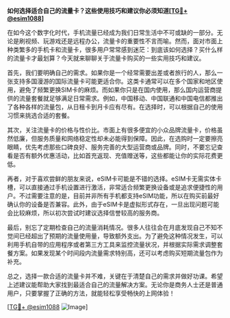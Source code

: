 **如何选择适合自己的流量卡？这些使用技巧和建议你必须知道[[TG💪+ @esim1088](https://t.me/s/esim1088)]**

在如今这个数字化时代，手机流量已经成为我们日常生活中不可或缺的一部分。无论是刷视频、玩游戏还是远程办公，流量卡的重要性不言而喻。然而，面对市面上种类繁多的手机卡和流量卡，很多用户常常感到迷茫：到底该如何选择？买什么样的流量卡才最划算？今天就来聊聊关于流量卡购买的一些实用技巧和建议。

首先，我们要明确自己的需求。如果你是一个经常需要出差或者旅行的人，那么一张支持多国漫游的国际流量卡可能更适合你。这类卡通常可以在多个国家和地区使用，避免了频繁更换SIM卡的麻烦。而如果你只是在国内使用，那么国内运营商提供的流量套餐就足够满足日常需求。例如，中国移动、中国联通和中国电信都推出了各种各样的流量包，从日租卡到月卡应有尽有。在选择时，可以根据自己的使用习惯来挑选合适的套餐。

其次，关注流量卡的价格与性价比。市面上有很多便宜的小众品牌流量卡，价格虽然低廉，但服务质量和网络稳定性却未必能得到保障。因此，在选购时一定要擦亮眼睛，优先考虑那些口碑良好、服务完善的大型运营商或品牌。同时，不要忘记查看是否有额外优惠活动，比如首充返现、充值赠送等，这些都能让你的实际花费更低。

再者，对于喜欢尝鲜的朋友来说，eSIM卡可能是不错的选择。eSIM卡无需实体卡槽，可以直接通过手机设置进行激活，非常适合频繁更换设备或是追求便捷性的用户。不过需要注意的是，目前并非所有手机都支持eSIM功能，所以在购买前最好确认你的设备是否兼容。此外，由于eSIM卡是虚拟形式存在，一旦出现问题可能会比较麻烦，所以初次尝试时建议选择信誉较高的服务商。

最后，别忘了定期检查自己的流量消耗情况。很多人往往会在月底发现自己不知不觉间已经超出了预期的流量使用量，导致额外支出。为了避免这种情况发生，可以利用手机自带的应用程序或者第三方工具来监控流量状况，并根据实际需求调整套餐方案。如果发现某个时间段内流量需求特别高，还可以考虑购买短期流量包作为补充。

总之，选择一款合适的流量卡并不难，关键在于清楚自己的需求并做好功课。希望上述建议能帮助大家找到最适合自己的流量解决方案。无论你是商务人士还是普通用户，只要掌握了正确的方法，就能轻松享受畅快的上网体验！

[[TG💪+ @esim1088](https://t.me/s/esim1088) ![Image](https://i.postimg.cc/4NQfJmqS/Snipaste-2025-05-13-00-14-12.png)]